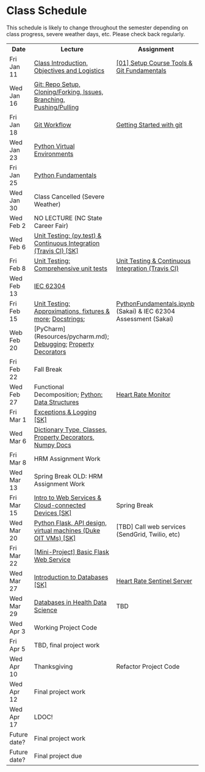 # Class Schedule

This schedule is likely to change throughout the semester depending on class
progress, severe weather days, etc.  Please check back regularly.

<table>

<tr>
<th>Date</th>
<th>Lecture</th>
<th>Assignment</th>
</tr>

<tr>
<td>Fri Jan 11</td>
  <td><a href="Lectures/FirstDayClass/lecture01.md">Class Introduction, Objectives and Logistics</a></td>
  <td><a href="Assignments/01_tool_setup_git_fundamentals.md">[01] Setup Course Tools & Git Fundamentals</a></td>
</tr>

<tr>
<td>Wed Jan 16</td>
  <td><a href="Lectures/GitFundamentals.md">Git: Repo Setup, Cloning/Forking, Issues, Branching, Pushing/Pulling</a></td>
  <td></td>
</tr>

<tr>
<td>Fri Jan 18</td>
  <td><a href="Lectures/GitWorkflow.md">Git Workflow</a></td>
  <td><a href="Assignments/getting_started_git.md">Getting Started with git</a></td>
</tr>

<tr>
<td>Wed Jan 23</td>
<td><a href="Lectures/PythonFundamentals.md">Python Virtual Environments</a></td>
<td></td>
</tr>

<tr>
<td>Fri Jan 25</td> 
<td><a href="Lectures/PythonFundamentals.md">Python Fundamentals</a></td>
<td></td>
</tr>

<tr>
<td>Wed Jan 30</td>
<td>Class Cancelled (Severe Weather)</td>
<td></td>
</tr>

<tr>
<td>Wed Feb 2</td>
<td>NO LECTURE (NC State Career Fair)</td>
<td></td>
</tr>

<tr>
<td>Wed Feb 6</td>
<td><a href="Lectures/UnitTestingCI.md">Unit Testing: (py.test) & Continuous Integration (Travis CI) [SK]</a></td>
<td></td>
</tr>

<tr>
<td>Fri Feb 8</td>
<td> <a href="Lectures/UnitTestingCI.md#unit-testing--continuous-integration-ii">Unit Testing: Comprehensive unit tests</a> </td>
<td><a href="Assignments/04_unit_testing_ci_F2018.md">Unit Testing & Continuous Integration (Travis CI)</a></td>
</tr>

<tr>
<td>Wed Feb 13</td>
<td><a href="https://en.wikipedia.org/wiki/IEC_62304">IEC 62304</a></td>
<td></td>
</tr>

<tr>
<td>Fri Feb 15</td>
<td> <a href="Lectures/UnitTestingCI.md">Unit Testing: Approximations, fixtures & more</a>; <a href="Lectures/docstrings.md">Docstrings</a>; </td>
<td><a href="Assignments/PythonFundamentals.ipynb">PythonFundamentals.ipynb</a> (Sakai) & IEC 62304 Assessment (Sakai)</td>
</tr>

<tr>
<td>Web Feb 20</td>
<td>[PyCharm](Resources/pycharm.md); <a href="Lectures/pudb.md">Debugging</a>; <a href="Lectures/PropertyDecorators.ipynb">Property Decorators</a></td>
<!--<td><a href="Assignments/06_module_class.md">[06] Convert Module to Class</a></td>-->
</tr>

<tr>
<td>Fri Feb 22</td>
<td>Fall Break</td>
<td></td>
</tr>

<tr>
<td>Wed Feb 27</td>
<td>Functional Decomposition; <a href="Lectures/PythonDataStructures.md">Python: Data Structures</a></td>
<td><a href="Assignments/HeartRateMonitor/HeartRateMonitor.md">Heart Rate Monitor</a></td>
</tr>

<tr>
<td>Fri Mar 1 </td>
<td><a href="Lectures/Exceptions_ExitCodes_Logging.md">Exceptions & Logging [SK]</a></td>
<td></td>
</tr>

<tr>
<td>Wed Mar 6</td>
<td><a href="Lectures/DictionaryTypeClassesPropertyDecorator.md">Dictionary Type, Classes, Property Decorators, Numpy Docs</a></td>
<!--<td><a href="Lectures/cloud_deployment/main.md">Production deployment to a cloud machine [SK]</a></td>-->
<td></td>
</tr>

<tr>
<td>Fri Mar 8</td>
<!--<td><a href="Lectures/databases/main.md">Introduction to Databases [SK]</a></td>-->
<!--<td><a href="Lectures/databases/main.md#mini-projectassignment">[08] Heart Rate Storage </a></td>-->
<td>HRM Assignment Work</td>
<td></td>
</tr>

<tr>
<td>Wed Mar 13</td>
<td>Spring Break OLD: HRM Assignment Work</td>
<td></td>
</tr>

<tr>
<td>Fri Mar 15</td>
<td><a href="Lectures/intro_web_services">Intro to Web Services & Cloud-connected Devices [SK]</a></td>
<td>Spring Break</td>
<!--<td><a href="https://realpython.com/python-matplotlib-guide/">Matplotlib</a> / Seaborn</td>-->
<!--<td><a href="https://build-system.fman.io/pyqt5-tutorial">Building a GUI with Qt5</a></td>-->
<!--<td>Pandas (DataFrames), Data Wrangling</td>-->
</tr>

<tr>
<td>Wed Mar 20</td>
  <td><a href="https://github.com/mlp6/Medical-Software-Design/blob/master/Lectures/flask/flask.md">Python Flask, API design, virtual machines (Duke OIT VMs) [SK]</a></td>
<td>[TBD] Call web services (SendGrid, Twilio, etc)</td>
</tr>

<tr>
<td>Fri Mar 22</td>
<!--<td><a href="Lectures/react/intro.md">Web/Mobile client (ReactJS) Introduction [SK]</a></td>-->
  <td><a href="Lectures/flask/flask.md#mini-project">[Mini-Project] Basic Flask Web Service</a></td>
<td></td>
</tr>

<tr>
<td>Wed Mar 27</td>
<!--<td><a href="Lectures/react/lecture2.md">Polished ReactJS + RESTful API Requests [SK]</a></td>-->
<!--<td><a href="Lectures/react/assignment.md">[09] Heart Rate Physician Client (due 4/4/18 @ 11:59pm)</a></td>-->
  <td><a href="Lectures/databases/main.md">Introduction to Databases [SK]</a></td>
  <td><a href="Lectures/databases/main.md#mini-projectassignment">Heart Rate Sentinel Server</a></td>
</tr>

<tr>
  <td>Wed Mar 29</td>
  <td><a href="Lectures/databases/main.md">Databases in Health Data Science</a></td>
  <td>TBD</td>
</tr>

<tr>
<td>Wed Apr 3</td>
<td>Working Project Code</td>
<td></td>
</tr>

<tr>
<td>Fri Apr 5</td>
<td>TBD, final project work</td>
<td></td>
</tr>

<tr>
<td>Wed Apr 10</td>
<td>Thanksgiving</td>
<td>Refactor Project Code</td>
</tr>

<tr>
<td>Wed Apr 12</td>
<td>Final project work</td>
<td></td>
</tr>

<tr>
<td>Wed Apr 17</td>
<td>LDOC!</td>
<td></td>
</tr>

<tr>
<td>Future date?</td>
<td>Final project work</td>
<td></td>
</tr>

<tr>
<td>Future date?</td>
<td>Final project due</td>
<td></td>
</td>

<table>
